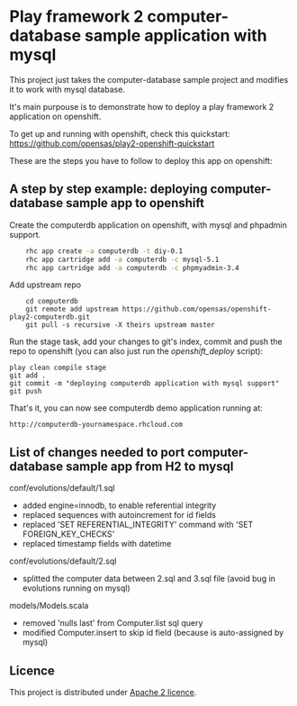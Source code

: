 Play framework 2 computer-database sample application with mysql
============================

This project just takes the computer-database sample project and modifies it to work with mysql database.

It's main purpouse is to demonstrate how to deploy a play framework 2 application on openshift.

To get up and running with openshift, check this quickstart: https://github.com/opensas/play2-openshift-quickstart

These are the steps you have to follow to deploy this app on openshift:

A step by step example: deploying computer-database sample app to openshift
-------------------------

Create the computerdb application on openshift, with mysql and phpadmin support.

```bash
    rhc app create -a computerdb -t diy-0.1
    rhc app cartridge add -a computerdb -c mysql-5.1
    rhc app cartridge add -a computerdb -c phpmyadmin-3.4
```

Add upstream repo

```
    cd computerdb
    git remote add upstream https://github.com/opensas/openshift-play2-computerdb.git
    git pull -s recursive -X theirs upstream master
```

Run the stage task, add your changes to git's index, commit and push the repo to openshift (you can also just run the *openshift_deploy* script):

    play clean compile stage
    git add .
    git commit -m "deploying computerdb application with mysql support"
    git push

That's it, you can now see computerdb demo application running at:

    http://computerdb-yournamespace.rhcloud.com

List of changes needed to port computer-database sample app from H2 to mysql
----------------------------

conf/evolutions/default/1.sql

* added engine=innodb, to enable referential integrity
* replaced sequences with autoincrement for id fields
* replaced 'SET REFERENTIAL_INTEGRITY' command with 'SET FOREIGN_KEY_CHECKS'
* replaced timestamp fields with datetime

conf/evolutions/default/2.sql

* splitted the computer data between 2.sql and 3.sql file (avoid bug in evolutions running on mysql)

models/Models.scala

* removed 'nulls last' from Computer.list sql query
* modified Computer.insert to skip id field (because is auto-assigned by mysql)

Licence
----------------------------
This project is distributed under [Apache 2 licence](http://www.apache.org/licenses/LICENSE-2.0.html). 